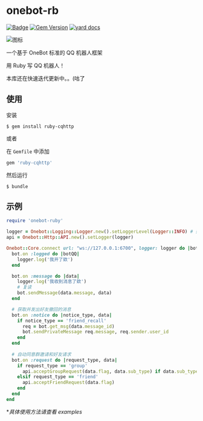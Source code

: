 # onebot-rb

[![Badge](https://img.shields.io/badge/OneBot-12-black)](https://onebot.dev/)
[![Gem Version](https://badge.fury.io/rb/ruby-cqhttp.svg)](https://badge.fury.io/rb/ruby-cqhttp)
[![yard docs](http://img.shields.io/badge/yard-docs-blue.svg)](https://www.rubydoc.info/github/fantasyzhjk/ruby-cqhttp)

![图标](https://raw.githubusercontent.com/fantasyzhjk/ruby-cqhttp/main/icon.png)

一个基于 OneBot 标准的 QQ 机器人框架

用 Ruby 写 QQ 机器人！

本库还在快速迭代更新中。。(咕了

## 使用

安装

    $ gem install ruby-cqhttp

或者

在 `Gemfile` 中添加

```ruby
gem 'ruby-cqhttp'
```

然后运行

    $ bundle

## 示例

```ruby
require 'onebot-ruby'

logger = Onebot::Logging::Logger.new().setLoggerLevel(Logger::INFO) # 如果需要 logger 可以直接建立
api = Onebot::Http::API.new().setLogger(logger)

Onebot::Core.connect url: "ws://127.0.0.1:6700", logger: logger do |bot|
  bot.on :logged do |botQQ|
    logger.log('我开了欸')
  end

  bot.on :message do |data|
    logger.log('我收到消息了欸')
    # 复读
    bot.sendMessage(data.message, data)
  end

  # 获取并发出好友撤回的消息
  bot.on :notice do |notice_type, data|
    if notice_type == 'friend_recall'
      req = bot.get_msg(data.message_id)
      bot.sendPrivateMessage req.message, req.sender.user_id
    end
  end
  
  # 自动同意群邀请和好友请求
  bot.on :request do |request_type, data|
    if request_type == 'group'
      api.acceptGroupRequest(data.flag, data.sub_type) if data.sub_type == 'invite'
    elsif request_type == 'friend'
      api.acceptFriendRequest(data.flag)
    end
  end
end
```

**具体使用方法请查看 examples*
